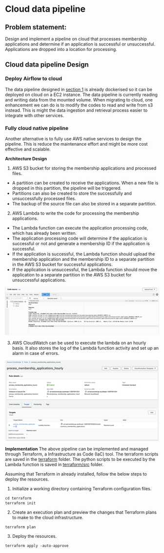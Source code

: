 # Cloud data pipeline

## Problem statement:
Design and implement a pipeline on cloud that processes membership applications and determine if an application is successful or unsuccessful. Applications are dropped into a location for processing.

## Cloud data pipeline Design

### Deploy Airflow to cloud
The data pipeline designed in [section 1](../1_data_pipelines/) is already dockerised so it can be deployed on cloud on a EC2 instance.
The data pipeline is currently reading and writing data from the mounted volume. When migrating to cloud, one enhancement we can do is to modify the codes to read and write from s3 instead. This is might the data ingestion and retrieval process easier to integrate with other services.

### Fully cloud native pipeline
Another alternative is to fully use AWS native services to design the pipeline. This is reduce the maintenance effort and might be more cost effective and scalable.

**Architecture Design**

1. AWS S3 bucket for storing the membership applications and processed files.
- A partition can be created to receive the applications. When a new file is dropped in this partition, the pipeline will be triggered.
- Partitions can also be created to store the successfully and unsuccessfully processed files.
- The backup of the source file can also be stored in a separate partition.

2. AWS Lambda to write the code for processing the membership applications.
- The Lambda function can execute the application processing code, which has already been written.
- The application processing code will determine if the application is successful or not and generate a membership ID if the application is successful.
- If the application is successful, the Lambda function should upload the membership application and the membership ID to a separate partition in the AWS S3 bucket for successful applications.
- If the application is unsuccessful, the Lambda function should move the application to a separate partition in the AWS S3 bucket for unsuccessful applications.

![sample lambda logs](/images/lambda_logs.png)

3. AWS CloudWatch can be used to execute the lambda on an hourly basis. It also stores the log of the Lambda function activity and set up an alarm in case of errors.

![eventbridge rule](/images/event_bridge.png)

**Implementation**
The above pipeline can be implemented and managed through Terraform, a  Infrastructure as Code (IaC) tool. The terraform scripts are saved in the [terraform](/2_databases/cloud_data_pipeline/terraform/) folder.
The python scripts to be executed by the Lambda function is saved in [terraform/src](/2_databases/cloud_data_pipeline/terraform/src/) folder.

Assuming that Terraform in already installed, follow the below steps to deploy the resources.

1. Initialize a working directory containing Terraform configuration files.
```
cd terraform
terraform init
```

2. Create an execution plan and preview the changes that Terraform plans to make to the cloud infrastructure.
```
terraform plan
```

3. Deploy the resources.
```
terraform apply -auto-approve
```
